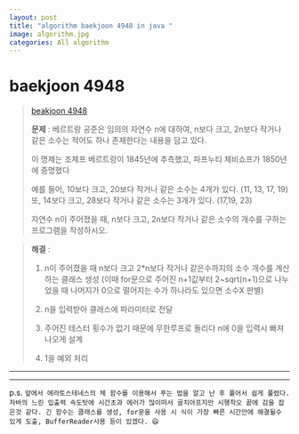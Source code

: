```yaml
---  
layout: post  
title: "algorithm baekjoon 4948 in java "  
image: algorithm.jpg  
categories: All algorithm  
---  
```


# baekjoon 4948  

> [beakjoon 4948](https://www.acmicpc.net/problem/4948)  
>   
> **문제** : 베르트랑 공준은 임의의 자연수 n에 대하여, n보다 크고, 2n보다 작거나 같은 소수는 적어도 하나 존재한다는 내용을 담고 있다.  
> 
> 이 명제는 조제프 베르트랑이 1845년에 추측했고, 파프누티 체비쇼프가 1850년에 증명했다   
> 
> 예를 들어, 10보다 크고, 20보다 작거나 같은 소수는 4개가 있다. (11, 13, 17, 19) 또, 14보다 크고, 28보다 작거나 같은 소수는 3개가 있다. (17,19, 23)  
> 
> 자연수 n이 주어졌을 때, n보다 크고, 2n보다 작거나 같은 소수의 개수를 구하는 프로그램을 작성하시오.  

> **해결** :  
> 1. n이 주어졌을 때 n보다 크고 2*n보다 작거나 같은수까지의 소수 개수를 계산하는 클래스 생성 (이때 for문으로 주어진 n+1값부터 2~sqrt(n+1)으로 나누었을 때 나머지가 0으로 떨어지는 수가 하나라도 있으면 소수X 판별)  
> 
> 2. n을 입력받아 클래스에 파라미터로 전달  
> 
> 3. 주어진 테스터 횟수가 없기 때문에 무한루프로 돌리다 n에 0을 입력시 빠져 나오게 설계  
> 
> 4. 1을 예외 처리  

---  

<script src="https://gist.github.com/nnlog/a0e5db40e2e80a53a42f861caee08631.js"></script>  

---   

p.s. `앞에서 에라토스테네스의 체 함수를 이용해서 푸는 법을 알고 난 후 풀어서 쉽게 풀렸다. 자바의 느린 입출력 속도탓에 시간초과 에러가 많이떠서 골치아프지만 시행착오 끝에 감을 잡은것 같다. 긴 함수는 클래스를 생성, for문을 사용 시 식이 가장 빠른 시간안에 해결될수 있게 도출, BufferReader사용 등이 있겠다. 😄`